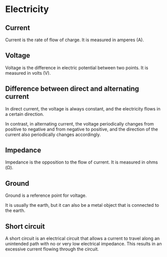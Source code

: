 # Electricity

## Current

Current is the rate of flow of charge. It is measured in amperes (A).

## Voltage

Voltage is the difference in electric potential between two points. It is measured in volts (V).

## Difference between direct and alternating current

In direct current, the voltage is always constant, and the electricity flows in a certain direction.

In contrast, in alternating current, the voltage periodically changes from positive to negative and from negative to
positive, and the
direction of the current also periodically changes accordingly.

## Impedance

Impedance is the opposition to the flow of current. It is measured in ohms (Ω).

## Ground

Ground is a reference point for voltage.

It is usually the earth, but it can also be a metal object that is connected to the earth.

## Short circuit

A short circuit is an electrical circuit that allows a current to travel along an unintended path with no or very low
electrical impedance. This results in an excessive current flowing through the circuit.
